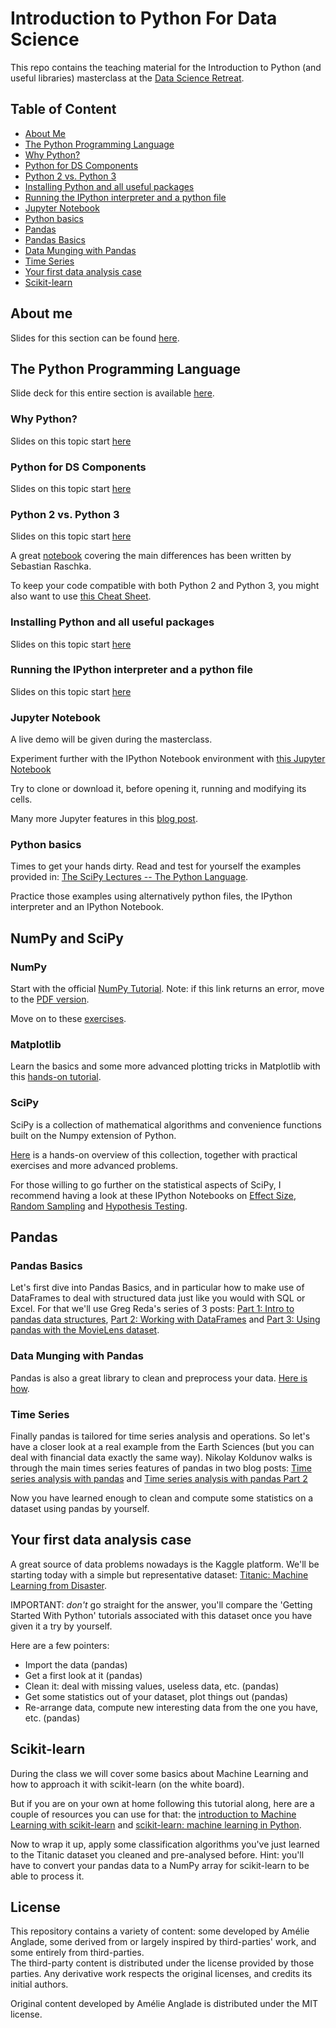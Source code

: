 # Introduction to Python For Data Science
This repo contains the teaching material for the Introduction to Python (and useful libraries) masterclass at the [Data Science Retreat](http://datascienceretreat.com/).

## Table of Content

* [About Me](#about-me)
* [The Python Programming Language](#the-python-programming-language)
 * [Why Python?](#why-python)
 * [Python for DS Components](#python-for-ds-components)
 * [Python 2 vs. Python 3](#python-2-vs-python-3)
 * [Installing Python and all useful packages](#installing-python-and-all-useful-packages)
 * [Running the IPython interpreter and a python file](#running-the-ipython-interpreter-and-a-python-file)
 * [Jupyter Notebook](#jupyter-notebook)
 * [Python basics](#python-basics)
* [Pandas](#pandas)
 * [Pandas Basics](#pandas-basics)
 * [Data Munging with Pandas](#data-munging-with-pandas)
 * [Time Series](#time-series)
* [Your first data analysis case](#your-first-data-analysis-case)
* [Scikit-learn](#scikit-learn)

## About me
Slides for this section can be found [here](https://slides.com/utstikkar/introtopython-aboutme).

## The Python Programming Language
Slide deck for this entire section is available [here](https://slides.com/utstikkar/introtopython-pythonproglanguage).

### Why Python?
Slides on this topic start [here](http://slides.com/utstikkar/introtopython-pythonproglanguage#/1)

### Python for DS Components
Slides on this topic start [here](http://slides.com/utstikkar/introtopython-pythonproglanguage#/5)

### Python 2 vs. Python 3
Slides on this topic start [here](http://slides.com/utstikkar/introtopython-pythonproglanguage#/6)

A great [notebook](http://nbviewer.ipython.org/github/rasbt/python_reference/blob/master/tutorials/key_differences_between_python_2_and_3.ipynb) covering the main differences has been written by Sebastian Raschka.

To keep your code compatible with both Python 2 and Python 3, you might also want to use [this Cheat Sheet](http://python-future.org/compatible_idioms.html#cheat-sheet-writing-python-2-3-compatible-code).

### Installing Python and all useful packages
Slides on this topic start [here](http://slides.com/utstikkar/introtopython-pythonproglanguage#/10)

### Running the IPython interpreter and a python file
Slides on this topic start [here](http://slides.com/utstikkar/introtopython-pythonproglanguage#/12)

### Jupyter Notebook
A live demo will be given during the masterclass.

Experiment further with the IPython Notebook environment with [this Jupyter Notebook](http://nbviewer.ipython.org/github/ipython/ipython/blob/2.x/examples/Notebook/Running%20Code.ipynb)

Try to clone or download it, before opening it, running and modifying its cells.

Many more Jupyter features in this [blog post](http://arogozhnikov.github.io/2016/09/10/jupyter-features.html).

### Python basics
Times to get your hands dirty. Read and test for yourself the examples provided in: [The SciPy Lectures -- The Python Language](http://scipy-lectures.github.io/intro/language/python_language.html).

Practice those examples using alternatively python files, the IPython interpreter and an IPython Notebook.

## NumPy and SciPy

### NumPy
Start with the official [NumPy Tutorial](http://wiki.scipy.org/Tentative_NumPy_Tutorial). Note: if this link returns an error, move to the [PDF version](https://docs.google.com/viewer?url=http://www.cs.man.ac.uk/~barry/mydocs/MyCOMP28512/MS15_Notes/PyRefs/Tentative_NumPy_Tutorial.pdf).

Move on to these [exercises](http://scipy-lectures.github.io/intro/numpy/exercises.html).

### Matplotlib
Learn the basics and some more advanced plotting tricks in Matplotlib with this [hands-on tutorial](http://scipy-lectures.github.io/intro/matplotlib/matplotlib.html).

### SciPy
SciPy is a collection of mathematical algorithms and convenience functions built on the Numpy extension of Python.

[Here](http://scipy-lectures.github.io/intro/scipy.html) is a hands-on overview of this collection, together with practical exercises and more advanced problems.

For those willing to go further on the statistical aspects of SciPy, I recommend having a look at these IPython Notebooks on [Effect Size](http://nbviewer.ipython.org/github/donnemartin/data-science-ipython-notebooks/blob/master/scipy/effect_size.ipynb), [Random Sampling](http://nbviewer.ipython.org/github/donnemartin/data-science-ipython-notebooks/blob/master/scipy/sampling.ipynb) and [Hypothesis Testing](http://nbviewer.ipython.org/github/donnemartin/data-science-ipython-notebooks/blob/master/scipy/hypothesis.ipynb).

## Pandas

### Pandas Basics
Let's first dive into Pandas Basics, and in particular how to make use of DataFrames to deal with structured data just like you would with SQL or Excel.
For that we'll use Greg Reda's series of 3 posts:
[Part 1: Intro to pandas data structures](http://www.gregreda.com/2013/10/26/intro-to-pandas-data-structures/),
[Part 2: Working with DataFrames](http://www.gregreda.com/2013/10/26/working-with-pandas-dataframes/) and
[Part 3: Using pandas with the MovieLens dataset](http://www.gregreda.com/2013/10/26/using-pandas-on-the-movielens-dataset/).

### Data Munging with Pandas
Pandas is also a great library to clean and preprocess your data. [Here is how](http://www.analyticsvidhya.com/blog/2014/09/data-munging-python-using-pandas-baby-steps-python/).

### Time Series
Finally pandas is tailored for time series analysis and operations. So let's have a closer look at a real example from the Earth Sciences (but you can deal with financial data exactly the same way).
Nikolay Koldunov walks is through the main times series features of pandas in two blog posts: [Time series analysis with pandas](http://earthpy.org/pandas-basics.html) and [Time series analysis with pandas Part 2](http://earthpy.org/time_series_analysis_with_pandas_part_2.html)

Now you have learned enough to clean and compute some statistics on a dataset using pandas by yourself.

## Your first data analysis case
A great source of data problems nowadays is the Kaggle platform. We'll be starting today with a simple but representative dataset: [Titanic: Machine Learning from Disaster](https://www.kaggle.com/c/titanic).

IMPORTANT: _don't_ go straight for the answer, you'll compare the 'Getting Started With Python' tutorials associated with this dataset once you have given it a try by yourself. 

Here are a few pointers:
* Import the data (pandas)
* Get a first look at it (pandas)
* Clean it: deal with missing values, useless data, etc. (pandas)
* Get some statistics out of your dataset, plot things out (pandas)
* Re-arrange data, compute new interesting data from the one you have, etc. (pandas)

## Scikit-learn
During the class we will cover some basics about Machine Learning and how to approach it with scikit-learn (on the white board).

But if you are on your own at home following this tutorial along, here are a couple of resources you can use for that:
the [introduction to Machine Learning with scikit-learn](http://scikit-learn.org/stable/tutorial/basic/tutorial.html) and [scikit-learn: machine learning in Python](http://scipy-lectures.github.io/packages/scikit-learn/index.html).

Now to wrap it up, apply some classification algorithms you've just learned to the Titanic dataset you cleaned and pre-analysed before. Hint: you'll have to convert your pandas data to a NumPy array for scikit-learn to be able to process it. 

## License

This repository contains a variety of content: some developed by Amélie Anglade, some derived from or largely inspired by third-parties' work, and some entirely from third-parties.  
The third-party content is distributed under the license provided by those parties. Any derivative work respects the original licenses, and credits its initial authors. 

Original content developed by Amélie Anglade is distributed under the MIT license.

